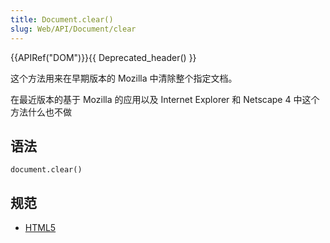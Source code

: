 ```yaml
---
title: Document.clear()
slug: Web/API/Document/clear
---
```


{{APIRef("DOM")}}{{ Deprecated_header() }}

这个方法用来在早期版本的 Mozilla 中清除整个指定文档。

在最近版本的基于 Mozilla 的应用以及 Internet Explorer 和 Netscape 4 中这个方法什么也不做

## 语法

```plain
document.clear()
```

## 规范

- [HTML5](http://www.whatwg.org/html/#dom-document-clear)
